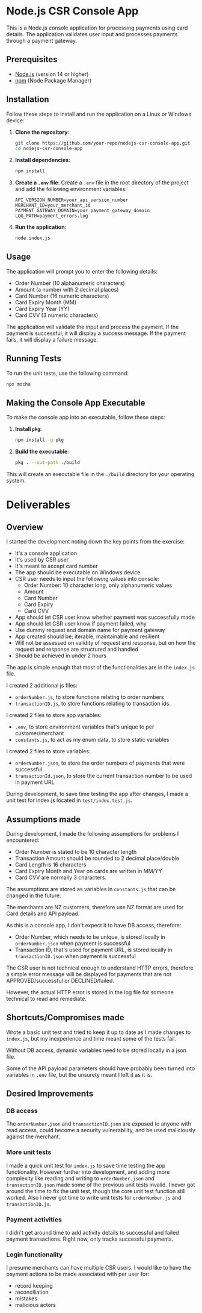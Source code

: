 # Node.js CSR Console App

This is a Node.js console application for processing payments using card details. The application validates user input and processes payments through a payment gateway.

## Prerequisites

- [Node.js](https://nodejs.org/) (version 14 or higher)
- [npm](https://www.npmjs.com/get-npm) (Node Package Manager)

## Installation

Follow these steps to install and run the application on a Linux or Windows device:

1. **Clone the repository**:
    ```sh
    git clone https://github.com/your-repo/nodejs-csr-console-app.git
    cd nodejs-csr-console-app
    ```

2. **Install dependencies**:
    ```sh
    npm install
    ```

3. **Create a `.env` file**:
    Create a `.env` file in the root directory of the project and add the following environment variables:
    ```env
    API_VERSION_NUMBER=your_api_version_number
    MERCHANT_ID=your_merchant_id
    PAYMENT_GATEWAY_DOMAIN=your_payment_gateway_domain
    LOG_PATH=payment_errors.log
    ```

4. **Run the application**:
    ```sh
    node index.js
    ```

## Usage

The application will prompt you to enter the following details:
- Order Number (10 alphanumeric characters)
- Amount (a number with 2 decimal places)
- Card Number (16 numeric characters)
- Card Expiry Month (MM)
- Card Expiry Year (YY)
- Card CVV (3 numeric characters)

The application will validate the input and process the payment. If the payment is successful, it will display a success message. If the payment fails, it will display a failure message.

## Running Tests

To run the unit tests, use the following command:
```sh
npx mocha
```

## Making the Console App Executable

To make the console app into an executable, follow these steps:

1. **Install `pkg`**:
    ```sh
    npm install -g pkg
    ```

2. **Build the executable**:
    ```sh
    pkg . --out-path ./build
    ```

This will create an executable file in the `./build` directory for your operating system.

# Deliverables

## Overview

I started the development noting down the key points from the exercise:

- It's a console application
- It's used by CSR user
- It's meant to accept card number
- The app should be executable on Windows device
- CSR user needs to input the following values into console:
  - Order Number: 10 character long, only alphanumeric values
  - Amount
  - Card Number
  - Card Expiry
  - Card CVV
- App should let CSR user know whether payment was successfully made
- App should let CSR user know if payment failed, why
- Use dummy request and domain name for payment gateway
- App created should be; iterable, maintainable and resilient
- Will not be assessed on validity of request and response, but on how the request and response are structured and handled
- Should be achieved in under 2 hours

The app is simple enough that most of the functionalities are in the `index.js` file. 

I created 2 additional js files:

- `orderNumber.js`, to store functions relating to order numbers
- `transactionID.js`, to store functions relating to transaction ids.

I created 2 files to store app variables:

- `.env`, to store environment variables that's unique to per customer/merchant
- `constants.js`, to act as my enum data, to store static variables

I created 2 files to store variables:

- `orderNumber.json`, to store the order numbers of payments that were successful
- `transactionId.json`, to store the current transaction number to be used in payment URL

During development, to save time testing the app after changes, I made a unit test for index.js located in `test/index.test.js`.

## Assumptions made

During development, I made the following assumptions for problems I encountered:

- Order Number is stated to be 10 character length
- Transaction Amount should be rounded to 2 decimal place/double
- Card Length is 16 characters
- Card Expiry Month and Year on cards are written in MM/YY
- Card CVV are normally 3 characters. 

The assumptions are stored as variables in `constants.js` that can be changed in the future. 

The merchants are NZ customers, therefore use NZ format are used for Card details and API payload.

As this is a console app, I don't expect it to have DB access, therefore:

- Order Number, which needs to be unique, is stored locally in `orderNumber.json` when payment is successful
- Transaction ID, that's used for payment URL, is stored locally in `transactionID.json` when payment is successful

The CSR user is not technical enough to understand HTTP errors, therefore a simple error message will be displayed for payments that are not APPROVED/successful or DECLINED/failed.

However, the actual HTTP error is stored in the log file for someone technical to read and remediate. 

## Shortcuts/Compromises made

Wrote a basic unit test and tried to keep it up to date as I made changes to `index.js`, but my inexperience and time meant some of the tests fail. 

Without DB access, dynamic variables need to be stored locally in a json file. 

Some of the API payload parameters should have probably been turned into variables in `.env` file, but the unsurety meant I left it as it is. 

## Desired Improvements

### DB access 

The `orderNumber.json` and `transactionID.json` are exposed to anyone with read access, could become a security vulnerability, and be used maliciously against the merchant. 

### More unit tests

I made a quick unit test for `index.js` to save time testing the app functionality. 
However further into development, and adding more complexity like reading and writing to `orderNumber.json` and `transactionID.json` made some of the previous unit tests invalid. 
I never got around the time to fix the unit test, though the core unit test function still worked. 
Also I never got time to write unit tests for `orderNumber.js` and `transactionID.js`. 

### Payment activities

I didn't get around time to add activity details to successful and failed payment transactions. 
Right now, only tracks successful payments. 

### Login functionality

I presume merchants can have multiple CSR users. 
I would like to have the payment actions to be made associated with per user for: 
- record keeping
- reconciliation
- mistakes
- malicious actors